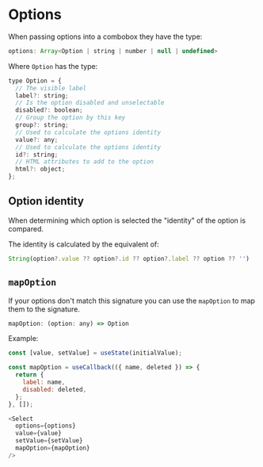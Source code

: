 # Options

When passing options into a combobox they have the type:

```js
options: Array<Option | string | number | null | undefined>
```

Where `Option` has the type:

```js
type Option = {
  // The visible label
  label?: string;
  // Is the option disabled and unselectable
  disabled?: boolean;
  // Group the option by this key
  group?: string;
  // Used to calculate the options identity
  value?: any;
  // Used to calculate the options identity
  id?: string;
  // HTML attributes to add to the option
  html?: object;
};
```

## Option identity

When determining which option is selected the "identity" of the option is compared.

The identity is calculated by the equivalent of:

```js
String(option?.value ?? option?.id ?? option?.label ?? option ?? '')
```

## `mapOption`

If your options don't match this signature you can use the `mapOption` to map them to the signature.

```js
mapOption: (option: any) => Option
```

Example:

```js
const [value, setValue] = useState(initialValue);

const mapOption = useCallback(({ name, deleted }) => {
  return {
    label: name,
    disabled: deleted,
  };
}, []);

<Select
  options={options}
  value={value}
  setValue={setValue}
  mapOption={mapOption}
/>
```
